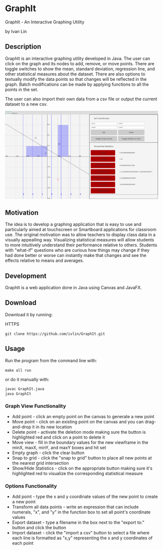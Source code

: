 # GraphIt
GraphIt - An Interactive Graphing Utility

by Ivan Lin

## Description

GraphIt is an interactive graphing utility developed in Java. The user can click on the graph and its nodes to add, remove, or move points. There are toggle switches to show the mean, standard deviation, regression line, and other statistical measures about the dataset. There are also options to textually modify the data points so that changes will be reflected in the graph. Batch modifications can be made by applying functions to all the points in the set. 

The user can also import their own data from a csv file or output the current dataset to a new csv.

![Screenshot](https://github.com/ivlin/GraphIt/blob/master/graphit.png)

## Motivation
The idea is to develop a graphing application that is easy to use and particularly aimed at touchscreen or Smartboard applications for classroom use. The original motivation was to allow teachers to display class data in a visually appealling way. Visualizing statistical measures will allow students to more intuitively understand their performance relative to others. Students with "what-if" questions who are curious how things may change if they had done better or worse can instantly make that changes and see the effects relative to means and averages. 

## Development

GraphIt is a web application done in Java using Canvas and JavaFX.

## Download

Download it by running:

HTTPS

`git clone https://github.com/ivlin/GraphIt.git`

## Usage

Run the program from the command line with:

`make all run`

or do it manually with:

```
javac GraphIt.java
java GraphIt
```

### Graph View Functionality

* Add point - click an empty point on the canvas to generate a new point
* Move point - click on an existing point on the canvas and you can drag-and-drop it in its new location
* Delete point - activate the deletion mode making sure the button is highlighted red and click on a point to delete it
* Move view - fill in the boundary values for the new viewframe in the minX, maxX, minY, and maxY boxes and hit set
* Empty graph - click the clear button
* Snap to grid - click the "snap to grid" button to place all new points at the nearest grid intersection
* Show/Hide Statistics - click on the appropriate button making sure it's highlighted red to visualize the corresponding statistical measure

### Options Functionality
* Add point - type the x and y coordinate values of the new point to create a new point
* Transform all data points - write an expression that can include numerals, "x", and "y" in the function box to set all point's coordinate values
* Export dataset - type a filename in the box next to the "export to:" button and click the button
* Import dataset - click the "import a csv" button to select a file where each line is formatted as "x,y" representing the x and y coordinates of each point
